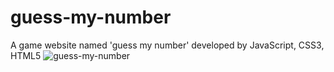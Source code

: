 # guess-my-number
A game website named 'guess my number' developed by JavaScript, CSS3, HTML5
![guess-my-number](https://user-images.githubusercontent.com/20946148/123505238-955aa800-d67b-11eb-9632-e8049a09c4e0.PNG)
